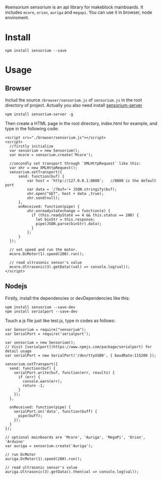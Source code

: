 #sensorium
sensorium is an api library for makeblock mainboards. It includes `mcore`, `orion`, `auriga` and  `megapi`.
You can use it in browser, node enviroment.

# Install
```
npm install sensorium --save
```

# Usage
## Browser
Includ the source `/browser/sensorium.js` of `sensorium.js` in the root directory of project.
Actually you also need install [sensorium-server](https://www.npmjs.com/package/sensorium-server)

```
npm install sensorium-server -g

```
Then create a HTML page in the root directory, index.html for example, and type in the following code:
```
<script src="./browser/sensorium.js"></script>
<script>
  //firstly initialize
  var sensorium = new Sensorium();
  var mcore = sensorium.create('Mcore');

  //secondly set transport through `XMLHttpRequest` like this:
  var xhr = new XMLHttpRequest();
  sensorium.setTransport({
      send: function(buf) {
          var host = 'http://127.0.0.1:8800';   //8800 is the default port
          var data = '/?buf='+ JSON.stringify(buf);
          xhr.open("GET", host + data ,true);
          xhr.send(null);
      },
      onReceived: function(pipe) {
          xhr.onreadystatechange = function(e) {
            if (this.readyState == 4 && this.status == 200) {
              let binStr = this.response;
              pipe(JSON.parse(binStr).data);
            }
          };
      }
  });

  // set speed and run the motor.
  mcore.DcMotor(1).speed(200).run();

  // read ultrasonic sensor's value
  mcore.Ultrasonic(3).getData((val) => console.log(val));
</script>

```
## Nodejs
Firstly, install the dependencies or devDependencies like this:
```
npm install sensorium --save-dev
npm install serialport --save-dev
```

Touch a js file just like test.js, type in codes as follows:
```
var Sensorium = require("sensorium");
var SerialPort = require('serialport');

var sensorium = new Sensorium();
// Visit [serialport](https://www.npmjs.com/package/serialport) for detail usage
var serialPort = new SerialPort('/dev/ttyUSB0', { baudRate:115200 });

sensorium.setTransport({
  send: function(buf) {
    serialPort.write(buf, function(err, results) {
      if (err) {
        console.warn(err);
        return -1;
      }
    });
  },

  onReceived: function(pipe) {
    serialPort.on('data', function(buff) {
      pipe(buff);
    });
  }
});

// optional mainboards are 'Mcore', 'Auriga', 'MegaPi', 'Orion', 'Arduino'
var auriga = sensorium.create('Auriga');

// run DcMotor
auriga.DcMotor(1).speed(200).run();

// read ultrasonic sensor's value
auriga.Ultrasonic(3).getData().then(val => console.log(val));
```